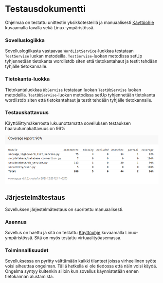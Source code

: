 # Testausdokumentti

Ohjelmaa on testattu unittestin yksikkötesteillä ja manuaalisesti [Käyttöohje](./dokumentaatio/Kayttoohje.md) kuvaamalla tavalla sekä Linux-ympäristössä.


### Sovelluslogiikka

Sovelluslogiikasta vastaavaa `WordListService`-luokkaa testataan `TestServise` luokan metodeilla. `TestServise`-luokan metodissa setUp tyhjennetään tietokanta wordlistdb siten että tietokantahaut ja testit tehdään tyhjälle tietokannalle.
### Tietokanta-luokka

Tietokantaluokkaa `DbServise` testataan luokan `TestDbServise` luokan metodeilla. `TestDbServise`-luokan metodissa setUp tyhjennetään tietokanta wordlistdb siten että  tietokantahaut ja testit tehdään tyhjälle tietokannalle.

### Testauskattavuus

Käyttöliittymäkerrosta lukuunottamatta sovelluksen testauksen haarautumakattavuus on 96%

![](./kuvat/testikattavuus.png)


## Järjestelmätestaus

Sovelluksen järjestelmätestaus on suoritettu manuaalisesti.

### Asennus

Sovellus on haettu ja sitä on testattu [Käyttöohje](./dokumentaatio/Kayttoohje.md) kuvaamalla Linux-ympäristössä.
Sitä on myös testattu virtuaalityöasemassa.

### Toiminnallisuudet

Sovelluksessa on pyritty välttämään kaikki tilanteet joissa virheellinen syöte voisi aiheuttaa ongelman. Tällä hetkellä ei ole tiedossa että näin voisi käydä. Ongelma syntyy kuitenkin silloin kun sovellus käynnistetään ennen tietokannan alustamista.


